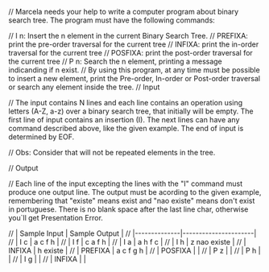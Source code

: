 // Marcela needs your help to write a computer program about binary search tree. The program must have the following commands:

// I n: Insert the n element in the current Binary Search Tree.
// PREFIXA: print the pre-order traversal for the current tree
// INFIXA: print the in-order traversal for the current tree
// POSFIXA: print the post-order traversal for the current tree
// P n: Search the n element, printing a message indicanding if n exist.
// By using this program, at any time must be possible to insert a new element, print the Pre-order, In-order or Post-order traversal or search any element inside the tree.
// Input

// The input contains N lines and each line contains an operation using letters (A-Z, a-z) over a binary search tree, that initially will be empty. The first line of input contains an insertion (I). The next lines can have any command described above, like the given example. The end of input is determined by EOF.

// Obs: Consider that will not be repeated elements in the tree.

// Output

// Each line of the input excepting the lines with the "I" command must produce one output line. The output must be acording to the given example, remembering that "existe" means exist and "nao existe" means don't exist in portuguese. There is no blank space after the last line char, otherwise you`ll get Presentation Error.

// | Sample Input | Sample Output        |
// |--------------|----------------------|
// | I c          | a c f h              |
// | I f          | c a f h              |
// | I a          | a h f c              |
// | I h          | z nao existe         |
// | INFIXA       | h existe             |
// | PREFIXA      | a c f g h            |
// | POSFIXA      |                      |
// | P z          |                      |
// | P h          |                      |
// | I g          |                      |
// | INFIXA       |                      |
